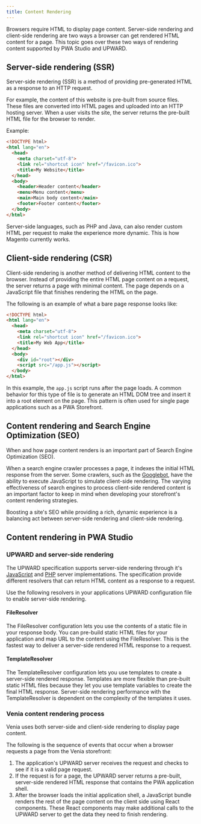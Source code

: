 ```yaml
---
title: Content Rendering
---
```


Browsers require HTML to display page content.
Server-side rendering and client-side rendering are two ways a browser can get rendered HTML content for a page.
This topic goes over these two ways of rendering content supported by PWA Studio and UPWARD.

## Server-side rendering (SSR)

Server-side rendering (SSR) is a method of providing pre-generated HTML as a response to an HTTP request.

For example, the content of this website is pre-built from source files.
These files are converted into HTML pages and uploaded into an HTTP hosting server.
When a user visits the site, the server returns the pre-built HTML file for the browser to render.

Example:

```html
<!DOCTYPE html>
<html lang="en">
  <head>
    <meta charset="utf-8">
    <link rel="shortcut icon" href="/favicon.ico">
    <title>My Website</title>
  </head>
  <body>
    <header>Header content</header>
    <menu>Menu content</menu>
    <main>Main body content</main>
    <footer>Footer content</footer>
  </body>
</html>
```

Server-side languages, such as PHP and Java, can also render custom HTML per request to make the experience more dynamic.
This is how Magento currently works.

## Client-side rendering (CSR)

Client-side rendering is another method of delivering HTML content to the browser.
Instead of providing the entire HTML page content on a request, the server returns a page with minimal content.
The page depends on a JavaScript file that finishes rendering the HTML on the page.

The following is an example of what a bare page response looks like:

```html
<!DOCTYPE html>
<html lang="en">
  <head>
    <meta charset="utf-8">
    <link rel="shortcut icon" href="/favicon.ico">
    <title>My Web App</title>
  </head>
  <body>
    <div id="root"></div>
    <script src="/app.js"></script>
  </body>
</html>
```

In this example, the `app.js` script runs after the page loads.
A common behavior for this type of file is to generate an HTML DOM tree and insert it into a root element on the page.
This pattern is often used for single page applications such as a PWA Storefront.

## Content rendering and Search Engine Optimization (SEO)

When and how page content renders is an important part of Search Engine Optimization (SEO).

When a search engine crawler processes a page, it indexes the initial HTML response from the server.
Some crawlers, such as the [Googlebot][], have the ability to execute JavaScript to simulate client-side rendering.
The varying effectiveness of search engines to process client-side rendered content is an important factor to keep in mind when developing your storefront's content rendering strategies.

Boosting a site's SEO while providing a rich, dynamic experience is a balancing act between server-side rendering and client-side rendering.

## Content rendering in PWA Studio

### UPWARD and server-side rendering

The UPWARD specification supports server-side rendering through it's [JavaScript][] and [PHP][] server implementations.
The specification provide different resolvers that can return HTML content as a response to a request.

Use the following resolvers in your applications UPWARD configuration file to enable server-side rendering.

#### FileResolver

The FileResolver configuration lets you use the contents of a static file in your response body.
You can pre-build static HTML files for your application and map URL to the content using the FileResolver.
This is the fastest way to deliver a server-side rendered HTML response to a request.

#### TemplateResolver

The TemplateResolver configuration lets you use templates to create a server-side rendered response.
Templates are more flexible than pre-built static HTML files because they let you use template variables to create the final HTML response.
Server-side rendering performance with the TemplateResolver is dependent on the complexity of the templates it uses.

### Venia content rendering process

Venia uses both server-side and client-side rendering to display page content.

The following is the sequence of events that occur when a browser requests a page from the Venia storefront:

1.  The application's UPWARD server receives the request and checks to see if it is a valid page request.
2.  If the request is for a page, the UPWARD server returns a pre-built, server-side rendered HTML response that contains the PWA application shell.
3.  After the browser loads the initial application shell, a JavaScript bundle renders the rest of the page content on the client side using React components.
    These React components may make additional calls to the UPWARD server to get the data they need to finish rendering.

[googlebot]: https://en.wikipedia.org/wiki/Googlebot

[javascript]: https://github.com/magento/pwa-studio/tree/develop/packages/upward-js

[php]: https://github.com/magento/upward-php
